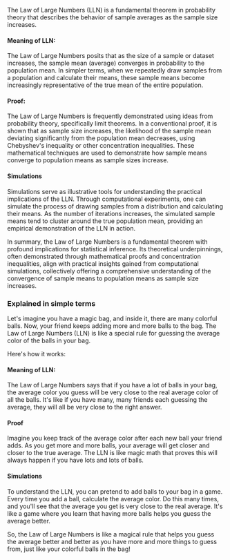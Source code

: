 The Law of Large Numbers (LLN) is a fundamental theorem in probability theory that describes the behavior of sample averages as the sample size increases. 

#### Meaning of LLN:
The Law of Large Numbers posits that as the size of a sample or dataset increases, the sample mean (average) converges in probability to the population mean. In simpler terms, when we repeatedly draw samples from a population and calculate their means, these sample means become increasingly representative of the true mean of the entire population.

#### Proof:
The Law of Large Numbers is frequently demonstrated using ideas from probability theory, specifically limit theorems. In a conventional proof, it is shown that as sample size increases, the likelihood of the sample mean deviating significantly from the population mean decreases, using Chebyshev's inequality or other concentration inequalities. These mathematical techniques are used to demonstrate how sample means converge to population means as sample sizes increase.

#### Simulations
Simulations serve as illustrative tools for understanding the practical implications of the LLN. Through computational experiments, one can simulate the process of drawing samples from a distribution and calculating their means. As the number of iterations increases, the simulated sample means tend to cluster around the true population mean, providing an empirical demonstration of the LLN in action.

In summary, the Law of Large Numbers is a fundamental theorem with profound implications for statistical inference. Its theoretical underpinnings, often demonstrated through mathematical proofs and concentration inequalities, align with practical insights gained from computational simulations, collectively offering a comprehensive understanding of the convergence of sample means to population means as sample size increases.

### Explained in simple terms
Let's imagine you have a magic bag, and inside it, there are many colorful balls. Now, your friend keeps adding more and more balls to the bag. The Law of Large Numbers (LLN) is like a special rule for guessing the average color of the balls in your bag.

Here's how it works:

#### Meaning of LLN:
The Law of Large Numbers says that if you have a lot of balls in your bag, the average color you guess will be very close to the real average color of all the balls. It's like if you have many, many friends each guessing the average, they will all be very close to the right answer.

#### Proof
Imagine you keep track of the average color after each new ball your friend adds. As you get more and more balls, your average will get closer and closer to the true average. The LLN is like magic math that proves this will always happen if you have lots and lots of balls.

#### Simulations
To understand the LLN, you can pretend to add balls to your bag in a game. Every time you add a ball, calculate the average color. Do this many times, and you'll see that the average you get is very close to the real average. It's like a game where you learn that having more balls helps you guess the average better.

So, the Law of Large Numbers is like a magical rule that helps you guess the average better and better as you have more and more things to guess from, just like your colorful balls in the bag! 